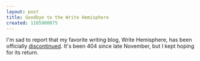 ```yaml
---
layout: post
title: Goodbye to the Write Hemisphere
created: 1105900075
---
```

I'm sad to report that my favorite writing blog, Write Hemisphere, has been officially [discontinued](http://www.write-hemisphere.com/discontinued.html).  It's been 404 since late November, but I kept hoping for its return.

